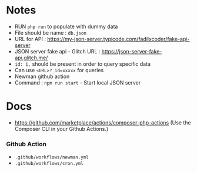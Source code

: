 # Notes

- RUN `php run` to populate with dummy data
- File should be name : `db.json`
- URL for API : https://my-json-server.typicode.com/fadilxcoder/fake-api-server
- JSON server fake api - Glitch URL : https://json-server-fake-api.glitch.me/
- `id: 1,` should be present in order to query specific data
- Can use `<URL>?_id=xxxxx` for queries
- Newman github action
- Command : `npm run start` - Start local JSON server

# Docs

- https://github.com/marketplace/actions/composer-php-actions (Use the Composer CLI in your Github Actions.)

### Github Action

- `.github/workflows/newman.yml`
- `.github/workflows/cron.yml`